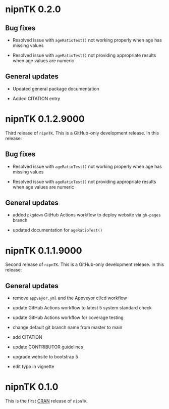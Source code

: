 # nipnTK 0.2.0

## Bug fixes

* Resolved issue with `ageRatioTest()` not working properly when age has
missing values

* Resolved issue with `ageRatioTest()` not providing appropriate results when
age values are numeric

## General updates

* Updated general package documentation

* Added CITATION entry


# nipnTK 0.1.2.9000

Third release of `nipnTK`. This is a GitHub-only development release. In this
release:

## Bug fixes

* Resolved issue with `ageRatioTest()` not working properly when age has
missing values

* Resolved issue with `ageRatioTest()` not providing appropriate results when
age values are numeric

## General updates

* added `pkgdown` GitHub Actions workflow to deploy website via `gh-pages`
branch

* updated documentation for `ageRatioTest()`


# nipnTK 0.1.1.9000

Second release of `nipnTK`. This is a GitHub-only development release. In this
release:

## General updates

* remove `appveyor.yml` and the Appveyor ci/cd workflow

* update GitHub Actions workflow to latest 5 system standard check

* update GitHub Actions workflow for coverage testing

* change default git branch name from master to main

* add CITATION

* update CONTRIBUTOR guidelines

* upgrade website to bootstrap 5

* edit typo in vignette


# nipnTK 0.1.0

This is the first [CRAN](https://cran.r-project.org) release of `nipnTK`.

